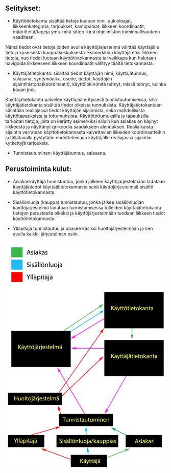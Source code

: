 Selitykset:
-----------

* Käyttötietokanta sisältää tietoja kaupan nimi, aukioloajat, liikkeenkategoria, tarjoukset, 
kamppaniat, liikkeen koordinaatit, määritteitä/tageja yms. mitä sitten ikinä ohjelmiston toiminnallisuuteen vaaditaan. 

Nämä tiedot ovat tietoja joiden avulla käyttöjärjestelmä välittää
käyttäjälle tietoja kyseisestä kauppakeskuksesta. Esimerkkinä käyttäjä etsii liikkeen tietoja, nuo tiedot luetaan käyttötietokannasta
tai vaikkapa kun halutaan navigoida liikkeeseen liikkeen koordinaatit välittyy täältä tietokannasta.

* Käyttäjätietokanta: sisältää tiedot käyttäjän nimi, käyttäjätunnus, salasana, syntymäaika, 
osoite, tiedot, käyttäjän sijaintihistoria(koordinaatit), käyttölokin(mitä tehnyt, missä tehnyt, kuinka kauan jne).

Käyttäjätietokanta palvelee käyttäjää erityisesti tunnistautumisessa, sillä käyttäjätietokanta sisältää tiedot oikeista tunnuksista.
Käyttäjätietokantaan säilötään realiajassa tiedot käyttäjän sijainnista, sekä mahdollisista käyttötapauksista ja tottumuksista. 
Käyttötottumuksilla ja tapauksilla tarkoitan tietoja, joita on kerätty esimerkiksi silloin kun asiakas on käynyt liikkeestä
ja näyttänyt qr-koodia saadakseen alennuksen. Realiaikaista sijaintia verrataan käyttötietokannasta kaivettavien liikeiden
koordinaatteihin ja tällätavalla pystytään ehdottelemaan käyttäjälle realiajassa sijaintiin kytkettyjä tarjouksia.

* Tunnistautuminen: käyttäjätunnus, salasana.

Perustoiminta kulut:
--------------------

* Asiakaskäyttäjä tunnistautuu, jonka jälkeen käyttöjärjestelmään ladataan käyttäjätiedot 
käyttäjätietokannasta sekä käyttöjärjestelmää sisältö käyttötietokannasta.

* Sisällönluoja (kauppa) tunnistautuu, jonka jälkee sisällönluojan käyttöjärjestelmä ladataan tunnistamisessa 
tulleiden käyttäjätietokanta tietojen perusteella oikeksi ja käyttöjärjestelmään tuodaan liikkeen 
tiedot käyttötietokannasta.

* Ylläpitäjä tunnistautuu ja pääsee käsiksi huoltojärjestelmään ja sen avulla kaikkii järjestelmän osiin.



![Järjestelmäarkkitehtuuri-kaavio](/arkkitehtuuri.png)